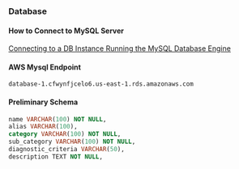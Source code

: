 ### Database

#### How to Connect to MySQL Server
[Connecting to a DB Instance Running the MySQL Database Engine](https://docs.aws.amazon.com/AmazonRDS/latest/UserGuide/USER_ConnectToInstance.html)


#### AWS Mysql Endpoint
```
database-1.cfwynfjcelo6.us-east-1.rds.amazonaws.com
```

#### Preliminary Schema
```sql
name VARCHAR(100) NOT NULL,
alias VARCHAR(100),
category VARCHAR(100) NOT NULL,
sub_category VARCHAR(100) NOT NULL,
diagnostic_criteria VARCHAR(50),
description TEXT NOT NULL,
```

